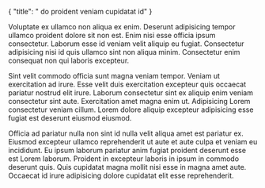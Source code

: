 {
  "title": " do proident veniam cupidatat id"
}

Voluptate ex ullamco non aliqua ex enim. Deserunt adipisicing tempor ullamco proident dolore sit non est. Enim nisi esse officia ipsum consectetur. Laborum esse id veniam velit aliquip eu fugiat. Consectetur adipisicing nisi id quis ullamco sint non aliqua minim. Consectetur enim consequat non qui laboris excepteur.

Sint velit commodo officia sunt magna veniam tempor. Veniam ut exercitation ad irure. Esse velit duis exercitation excepteur quis occaecat pariatur nostrud elit irure. Laborum consectetur sint ex aliquip enim veniam consectetur sint aute. Exercitation amet magna enim ut. Adipisicing Lorem consectetur veniam cillum. Lorem dolore aliquip excepteur adipisicing esse fugiat est deserunt eiusmod eiusmod.

Officia ad pariatur nulla non sint id nulla velit aliqua amet est pariatur ex. Eiusmod excepteur ullamco reprehenderit ut aute et aute culpa et veniam eu incididunt. Eu ipsum laborum pariatur anim fugiat proident deserunt esse est Lorem laborum. Proident in excepteur laboris in ipsum in commodo deserunt quis. Quis cupidatat magna mollit nisi esse in magna amet aute. Occaecat id irure adipisicing dolore cupidatat elit esse reprehenderit.